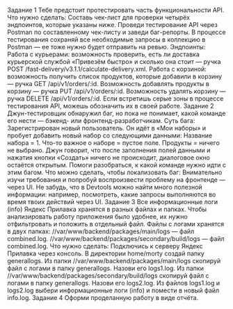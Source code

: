 Задание 1
Тебе предстоит протестировать часть функциональности API.
Что нужно сделать:
Составь чек-лист для проверки четырёх эндпоинтов, которые указаны ниже.
Проведи тестирование API через Postman по составленному чек-листу и заведи баг-репорты.
В процессе тестирования сохраняй все необходимые запросы в коллекцию в Postman — ее тоже нужно будет отправить на ревью.
Эндпоинты:
Работа с курьерами: возможность проверить, есть ли доставка курьерской службой «Привезём быстро» и сколько она стоит — ручка POST /fast-delivery/v3.1.1/calculate-delivery.xml.
Работа с корзиной: возможность получить список продуктов, которые добавили в корзину — ручка GET /api/v1/orders/:id. Возможность добавлять продукты в корзину — ручка PUT /api/v1/orders/:id. Возможность удалять корзину — ручка DELETE /api/v1/orders/:id.
Если встретишь серые зоны в процессе тестирования API, можешь обозначить их в своей работе.
Задание 2
Джун-тестировщик обнаружил баг, но пока не понимает, какой команде его нести — бэкенд- или фронтенд-разработчикам.
Суть бага:
Зарегистрирован новый пользователь. Он идёт в «Мои наборы» и пробует добавить новый набор со следующими данными:
Название набора = 1.
Что-то важное о наборе = пустое поле.
Продукты = ничего не выбрано.
Джун говорит, что после заполнения полей данными и нажатия кнопки «Создать» ничего не происходит, диалоговое окно остаётся открытым. Помоги разобраться, к какой команде нужно идти с этим багом.
Что можно сделать, чтобы локализовать баг:
Внимательно изучи требования и попробуй воспроизвести проблему на фронтенде — через UI. Не забудь, что в Devtools можно найти много полезной информации: например, посмотреть, какие запросы выполняются во время твоих действий через UI.
Задание 3
Все информационные логи (info) Яндекс Прилавка хранятся в разных файлах и папках. Чтобы анализировать работу приложения было удобнее, их нужно отфильтровать и положить в отдельный файл.
Файлы с логами хранятся в двух папках:
//var/www/backend/packages/main/logs — файл combined.log.
//var/www/backend/packages/secondary/build/logs — файл combined.log.
Что нужно сделать:
Подключись к серверу Яндекс Прилавка через консоль.
В директории home/morty создай папку generallogs.
Из папки //var/www/backend/packages/main/logs скопируй файл с логами в папку generallogs. Назови его logs1.log.
Из папки //var/www/backend/packages/secondary/build/logs скопируй файл с логами в папку generallogs. Назови его logs2.log.
Из файлов logs1.log и logs2.log выбери информационные логи (info) и помести в новый файл info.log.
Задание 4
Оформи проделанную работу в виде отчёта.
